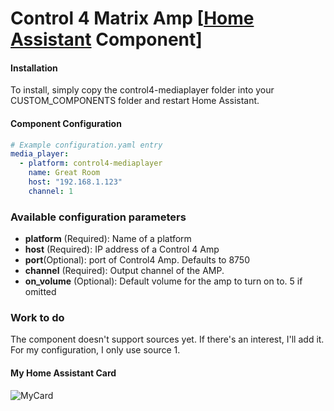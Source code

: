 # Control 4 Matrix Amp [[Home Assistant](https://www.home-assistant.io/) Component]

#### Installation

To install, simply copy the control4-mediaplayer folder into your CUSTOM_COMPONENTS folder and restart Home Assistant.

#### Component Configuration
```yaml
# Example configuration.yaml entry
media_player:  
  - platform: control4-mediaplayer
    name: Great Room
    host: "192.168.1.123"
    channel: 1 

````
### Available configuration parameters
* **platform** (Required): Name of a platform
* **host** (Required):  IP address of a Control 4 Amp
* **port**(Optional): port of Control4 Amp. Defaults to 8750
* **channel** (Required): Output channel of the AMP. 
* **on_volume** (Optional): Default volume for the amp to turn on to. 5 if omitted

### Work to do
The component doesn't support sources yet. If there's an interest, I'll add it. For my configuration, I only use source 1.

#### My Home Assistant Card
![MyCard](https://github.com/Hansen8601/control4-mediaplayer/blob/f7d66aa66f89b2b0bcf36ea5393bb76a07da0f32/Control4AmpCard.png)
